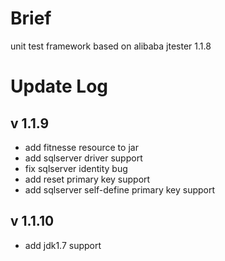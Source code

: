 Brief
=======

unit test framework based on alibaba jtester 1.1.8

Update Log
=======

## v 1.1.9
- add fitnesse resource to jar
- add sqlserver driver support
- fix sqlserver identity bug
- add reset primary key support
- add sqlserver self-define primary key support

## v 1.1.10
- add jdk1.7 support
